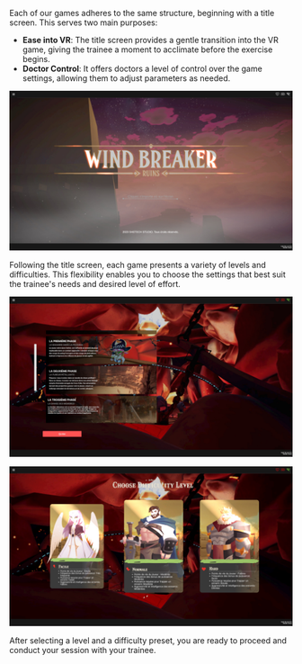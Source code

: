 Each of our games adheres to the same structure, beginning with a title screen. This serves two main purposes:

- **Ease into VR**: The title screen provides a gentle transition into the VR game, giving the trainee a moment to acclimate before the exercise begins.
- **Doctor Control**: It offers doctors a level of control over the game settings, allowing them to adjust parameters as needed.

![Boxing 2023-08-29 14-59-32-575.jpg](images/StartingTheGame/img1.jpg)

Following the title screen, each game presents a variety of levels and difficulties. This flexibility enables you to choose the settings that best suit the trainee's needs and desired level of effort.

![Boxing 2024-03-26 00-12-31-214.jpg](images/StartingTheGame/img2.jpg)

![Boxing 2024-03-26 00-12-36-006.jpg](images/StartingTheGame/img3.jpg)

After selecting a level and a difficulty preset, you are ready to proceed and conduct your session with your trainee.
